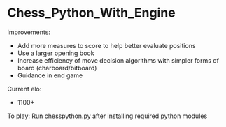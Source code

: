 # Chess_Python_With_Engine

Improvements:
- Add more measures to score to help better evaluate positions
- Use a larger opening book
- Increase efficiency of move decision algorithms with simpler forms of board (charboard/bitboard)
- Guidance in end game


Current elo:
- 1100+ 

To play:
Run chesspython.py after installing required python modules
